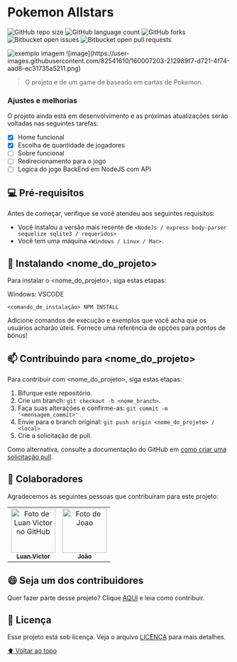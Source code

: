 # Pokemon Allstars


![GitHub repo size](https://img.shields.io/github/repo-size/luanvictorms/README-template?Pokemon-v2)
![GitHub language count](https://img.shields.io/github/languages/count/luanvictorms/README-template?Pokemon-v2)
![GitHub forks](https://img.shields.io/github/forks/luanvictorms/README-template?Pokemon-v2)
![Bitbucket open issues](https://img.shields.io/bitbucket/issues/luanvictorms/README-template?Pokemon-v2)
![Bitbucket open pull requests](https://img.shields.io/bitbucket/pr-raw/luanvictorms/README-template?Pokemon-v2)

<img src="exemplo-image.png" alt="exemplo imagem">
![image](https://user-images.githubusercontent.com/82541610/160007203-212989f7-d721-4f74-aad8-ec31735a5211.png)


> O projeto e de um game de baseado em cartas de Pokemon.

### Ajustes e melhorias

O projeto ainda está em desenvolvimento e as próximas atualizações serão voltadas nas seguintes tarefas:

- [x] Home funcional
- [x] Escolha de quantidade de jogadores
- [ ] Sobre funcional
- [ ] Redirecionamento para o jogo
- [ ] Logica do jogo BackEnd em NodeJS com API

## 💻 Pré-requisitos

Antes de começar, verifique se você atendeu aos seguintes requisitos:
<!---Estes são apenas requisitos de exemplo. Adicionar, duplicar ou remover conforme necessário--->
* Você instalou a versão mais recente de `<NodeJs / express body-parser sequelize sqlite3 / requeridos>`
* Você tem uma máquina `<Windows / Linux / Mac>`.


## 🚀 Instalando <nome_do_projeto>

Para instalar o <nome_do_projeto>, siga estas etapas:

Windows: VSCODE 
```
<comando_de_instalação> NPM INSTALL
```

Adicione comandos de execução e exemplos que você acha que os usuários acharão úteis. Fornece uma referência de opções para pontos de bônus!

## 📫 Contribuindo para <nome_do_projeto>
<!---Se o seu README for longo ou se você tiver algum processo ou etapas específicas que deseja que os contribuidores sigam, considere a criação de um arquivo CONTRIBUTING.md separado--->
Para contribuir com <nome_do_projeto>, siga estas etapas:

1. Bifurque este repositório.
2. Crie um branch: `git checkout -b <nome_branch>`.
3. Faça suas alterações e confirme-as: `git commit -m '<mensagem_commit>'`
4. Envie para o branch original: `git push origin <nome_do_projeto> / <local>`
5. Crie a solicitação de pull.

Como alternativa, consulte a documentação do GitHub em [como criar uma solicitação pull](https://help.github.com/en/github/collaborating-with-issues-and-pull-requests/creating-a-pull-request).

## 🤝 Colaboradores

Agradecemos às seguintes pessoas que contribuíram para este projeto:

<table>
  <tr>
    <td align="center">
      <a href="#">
        <img src="https://avatars.githubusercontent.com/u/82541610?v=4" width="100px;" alt="Foto de Luan Victor no GitHub"/><br>
        <sub>
          <b>Luan Victor</b>
        </sub>
      </a>
    </td>
    <td align="center">
      <a href="#">
        <img src="https://avatars.githubusercontent.com/u/97269781?v=4" width="100px;" alt="Foto de Joao"/><br>
        <sub>
          <b>João</b>
        </sub>
      </a>
    </td>
  </tr>
</table>


## 😄 Seja um dos contribuidores<br>

Quer fazer parte desse projeto? Clique [AQUI](CONTRIBUTING.md) e leia como contribuir.

## 📝 Licença

Esse projeto está sob licença. Veja o arquivo [LICENÇA](LICENSE.md) para mais detalhes.

[⬆ Voltar ao topo](#nome-do-projeto)<br>
